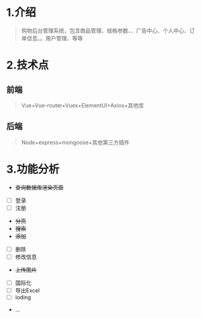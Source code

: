 # 1.介绍
> 购物后台管理系统，包含商品管理、规格参数、、广告中心、个人中心、订单信息。。用户管理、等等
# 2.技术点
## 前端
> Vue+Vue-router+Vuex+ElementUI+Axios+其他库
## 后端
> Node+express+mongoose+其他第三方插件

# 3.功能分析
 - ~~查询数据库渲染页面~~ 
 - [ ] 登录 
 - [ ] 注册
 -  ~~分页~~
 -  ~~搜索~~
 - ~~添加~~
 - [ ] 删除
 - [ ] 修改信息
 - ~~上传图片~~ 
 - [ ] 国际化
 - [ ] 导出Excel
 - [ ] loding
 - ...